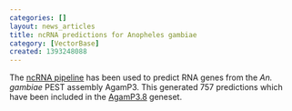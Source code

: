 ```yaml
---
categories: []
layout: news_articles
title: ncRNA predictions for Anopheles gambiae
category: [VectorBase]
created: 1393248088
---
```

The <a href="/info/genome/genebuild/ncrna.html">ncRNA pipeline</a> has been used to predict RNA genes from the <em>An. gambiae</em> PEST assembly AgamP3. This generated 757 predictions which have been included in the <a href="/organisms/anopheles-gambiae/pest/AgamP3.8">AgamP3.8</a> geneset.
